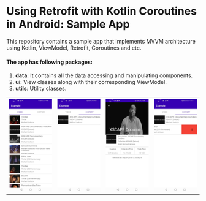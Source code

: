 # Using Retrofit with Kotlin Coroutines in Android: Sample App

This repository contains a sample app that implements MVVM architecture using Kotlin, ViewModel, Retrofit, Coroutines and etc.

#### The app has following packages:
1. **data**: It contains all the data accessing and manipulating components.
3. **ui**: View classes along with their corresponding ViewModel.
4. **utils**: Utility classes.

<table style="width:100%">
  <tr>
    <th><img src="https://github.com/MaheshKumarPrajapati/RetrofitWithCoroutines/blob/main/screenshots/05cfaf13-e4b0-411f-9c7c-0b5028b2cc62.jpeg"></th>
    <th><img src="https://github.com/MaheshKumarPrajapati/RetrofitWithCoroutines/blob/main/screenshots/ed8c931f-ea4f-4aa2-ba14-80233b87f1a5.jpeg"></th>
    <th><img src="https://github.com/MaheshKumarPrajapati/RetrofitWithCoroutines/blob/main/screenshots/a6f42bd8-3db1-40bf-b8b0-61f7c6459e9c.jpeg"></th>
    <th><img src="https://github.com/MaheshKumarPrajapati/RetrofitWithCoroutines/blob/main/screenshots/e4341c23-c860-4c8c-b7c3-54a2c2846b24.jpeg"></th>
  </tr>
</table>


